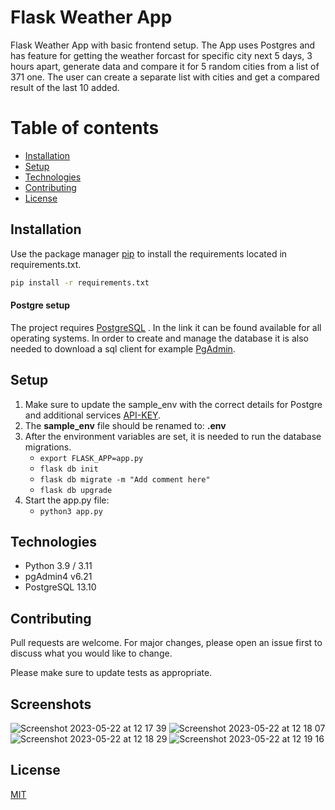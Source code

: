 # Flask Weather App

Flask Weather App with basic frontend setup. The App uses Postgres and has feature for getting the weather forcast for
specific city next 5 days, 3 hours apart, generate data and compare it for 5 random cities from a list of 371 one. The user can create a separate
list with cities and get a compared result of the last 10 added. 

# Table of contents
* [Installation](#Installation)
* [Setup](#Setup)
* [Technologies](#Technologies)
* [Contributing](#Contributing)
* [License](#License)

## Installation

Use the package manager [pip](https://pip.pypa.io/en/stable/) to install the requirements located in requirements.txt.

```bash
pip install -r requirements.txt
```

#### Postgre setup

The project requires [PostgreSQL](https://www.postgresql.org/download/) . In the link it can be found available 
for all operating systems. In order to create and manage the database it is also needed to download a sql client for example
[PgAdmin](https://www.pgadmin.org/download/).

## Setup

1. Make sure to update the sample_env with the correct details for Postgre and additional services [API-KEY](https://home.openweathermap.org/api_keys).
2. The **sample_env** file should be renamed to: **.env**
3. After the environment variables are set, it is needed to run the database migrations.
    - ```export FLASK_APP=app.py```
    - ```flask db init```
    - ```flask db migrate -m "Add comment here"```
    - ```flask db upgrade```
4. Start the app.py file:
    - ```python3 app.py```

## Technologies
 - Python 3.9 / 3.11
 - pgAdmin4 v6.21
 - PostgreSQL 13.10 
    

## Contributing

Pull requests are welcome. For major changes, please open an issue first
to discuss what you would like to change.

Please make sure to update tests as appropriate.

## Screenshots

![Screenshot 2023-05-22 at 12 17 39](https://github.com/LilkoPetkov/WeatherApp-Flask/assets/99439480/55ba898b-4831-488b-9bbe-dd78bb676c01)
![Screenshot 2023-05-22 at 12 18 07](https://github.com/LilkoPetkov/WeatherApp-Flask/assets/99439480/8fdb44dc-7efa-4a9d-9079-b099c2807b88)
![Screenshot 2023-05-22 at 12 18 29](https://github.com/LilkoPetkov/WeatherApp-Flask/assets/99439480/2523bf30-bb6a-4695-b6d9-8092d4f7510b)
![Screenshot 2023-05-22 at 12 19 16](https://github.com/LilkoPetkov/WeatherApp-Flask/assets/99439480/99383e49-8cba-46bd-a6a5-b691c1fa06a0)

## License

[MIT](https://choosealicense.com/licenses/mit/)
